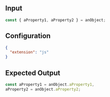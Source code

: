 
## Input
```javascript input
const { aProperty1, aProperty2 } = anObject;
```

## Configuration
```json configuration
{
  "extension": "js"
}
```

## Expected Output
```javascript expected output
const aProperty1 = anObject.aProperty1, 
aProperty2 = anObject.aProperty2;
```
